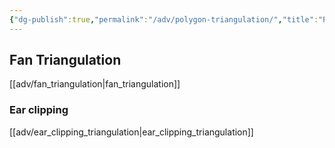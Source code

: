 ```yaml
---
{"dg-publish":true,"permalink":"/adv/polygon-triangulation/","title":"Polygon Triangulation","noteIcon":""}
---
```



## Fan Triangulation

[[adv/fan_triangulation\|fan_triangulation]]

### Ear clipping

[[adv/ear_clipping_triangulation\|ear_clipping_triangulation]]

